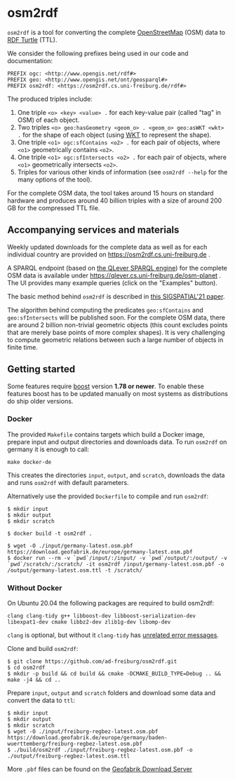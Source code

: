 # osm2rdf

`osm2rdf` is a tool for converting the complete [OpenStreetMap](https://www.openstreetmap.org) (OSM) data to [RDF Turtle](https://www.w3.org/TR/turtle) (TTL). 

We consider the following prefixes being used in our code and documentation:

```
PREFIX ogc: <http://www.opengis.net/rdf#>
PREFIX geo: <http://www.opengis.net/ont/geosparql#>
PREFIX osm2rdf: <https://osm2rdf.cs.uni-freiburg.de/rdf#>
```

The produced triples include:

1. One triple `<o> <key> <value> .` for each key-value pair (called "tag" in OSM) of each object.
2. Two triples `<o> geo:hasGeometry <geom_o> . <geom_o> geo:asWKT <wkt> .` for the shape of each object (using [WKT](https://en.wikipedia.org/wiki/Well-known_text_representation_of_geometry) to represent the shape).
3. One triple `<o1> ogc:sfContains <o2> .` for each pair of objects, where `<o1>` geometrically contains `<o2>`.
4. One triple `<o1> ogc:sfIntersects <o2> .` for each pair of objects, where `<o1>` geometrically intersects `<o2>`.
5. Triples for various other kinds of information (see `osm2rdf --help` for the many options of the tool).

For the complete OSM data, the tool takes around 15 hours on standard hardware and produces around 40 billion triples with a size of around 200 GB for the compressed TTL file. 

## Accompanying services and materials

Weekly updated downloads for the complete data as well as for each individual country are provided on https://osm2rdf.cs.uni-freiburg.de .

A SPARQL endpoint (based on [the QLever SPARQL engine](https://github.com/ad-freiburg/qlever)) for the complete OSM data is available under https://qlever.cs.uni-freiburg.de/osm-planet . The UI provides many example queries (click on the "Examples" button).

The basic method behind `osm2rdf` is described in [this SIGSPATIAL'21 paper](https://ad-publications.cs.uni-freiburg.de/SIGSPATIAL_osm2rdf_BBKL_2021.pdf).

The algorithm behind computing the predicates `geo:sfContains` and `geo:sfIntersects` will be published soon. For the complete OSM data, there are around 2 billion non-trivial geometric objects (this count excludes points that are merely base points of more complex shapes). It is very challenging to compute geometric relations between such a large number of objects in finite time.

## Getting started

Some features require [boost](https://www.boost.org/) version **1.78 or newer**.
To enable these features boost has to be updated manually on most systems as distributions do ship older versions.

### Docker

The provided `Makefile` contains targets which build a Docker image, prepare input and output directories and downloads data.
To run `osm2rdf` on germany it is enough to call:
```
make docker-de
```
This creates the directories `input`, `output`, and `scratch`, downloads the data and runs `osm2rdf` with default parameters.

Alternatively use the provided `Dockerfile` to compile and run `osm2rdf`:
```
$ mkdir input
$ mkdir output
$ mkdir scratch

$ docker build -t osm2rdf .

$ wget -O ./input/germany-latest.osm.pbf https://download.geofabrik.de/europe/germany-latest.osm.pbf
$ docker run --rm -v `pwd`/input/:/input/ -v `pwd`/output/:/output/ -v `pwd`/scratch/:/scratch/ -it osm2rdf /input/germany-latest.osm.pbf -o /output/germany-latest.osm.ttl -t /scratch/
```

### Without Docker

On Ubuntu 20.04 the following packages are required to build osm2rdf:
```
clang clang-tidy g++ libboost-dev libboost-serialization-dev libexpat1-dev cmake libbz2-dev zlib1g-dev libomp-dev
```
`clang` is optional, but without it `clang-tidy` has [unrelated error messages](https://stackoverflow.com/a/52728225).

Clone and build `osm2rdf`:
```
$ git clone https://github.com/ad-freiburg/osm2rdf.git
$ cd osm2rdf
$ mkdir -p build && cd build && cmake -DCMAKE_BUILD_TYPE=Debug .. && make -j4 && cd ..
```
Prepare `input`, `output` and `scratch` folders and download some data and convert the data to `ttl`:
```
$ mkdir input
$ mkdir output
$ mkdir scratch
$ wget -O ./input/freiburg-regbez-latest.osm.pbf https://download.geofabrik.de/europe/germany/baden-wuerttemberg/freiburg-regbez-latest.osm.pbf
$ ./build/osm2rdf ./input/freiburg-regbez-latest.osm.pbf -o ./output/freiburg-regbez-latest.osm.ttl
```

More `.pbf` files can be found on the [Geofabrik Download Server](https://download.geofabrik.de/index.html)
